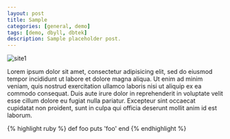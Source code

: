 ```yaml
---
layout: post
title: Sample
categories: [general, demo]
tags: [demo, dbyll, dbtek]
description: Sample placeholder post.
---
```


![site1](https://github.com/jeongsaeyeong/jeongsaeyeong.github.io/assets/140478779/9009a4dd-bb8b-473e-afe9-2d3dd8cf9492)


Lorem ipsum dolor sit amet, consectetur adipisicing elit, sed do eiusmod tempor incididunt ut labore et dolore magna aliqua. Ut enim ad minim veniam, quis nostrud exercitation ullamco laboris nisi ut aliquip ex ea commodo consequat. Duis aute irure dolor in reprehenderit in voluptate velit esse cillum dolore eu fugiat nulla pariatur. Excepteur sint occaecat cupidatat non proident, sunt in culpa qui officia deserunt mollit anim id est laborum.

{% highlight ruby %}
def foo
  puts 'foo'
end
{% endhighlight %}
